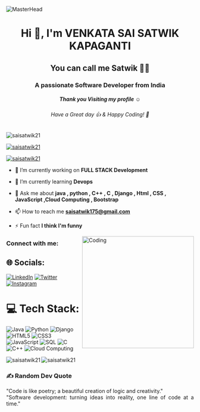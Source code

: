 ![MasterHead](https://media.giphy.com/media/ZVik7pBtu9dNS/giphy.gif)
<h1 align="center">Hi 👋, I'm VENKATA SAI SATWIK KAPAGANTI</h1>
<h2 align="center"> You can call me Satwik 👨‍💻</h2>
<h3 align="center">A passionate Software Developer from India</h3>
<h5 align="center">Thank you Visiting my profile ☺</h5>
<h6 align="center">Have a Great day 👍 & Happy Coding! 🙂</h6>
<p align="left"> <img src="https://komarev.com/ghpvc/?username=saisatwik21&label=Profile%20views&color=0e75b6&style=flat" alt="saisatwik21" /> </p>
<p align="left"> <a href="https://github.com/ryo-ma/github-profile-trophy"><img src="https://github-profile-trophy.vercel.app/?username=saisatwik21" alt="saisatwik21" /></a> </p>
<p align="left"> <a href="https://twitter.com/satwik1221?s=09" target="blank"><img src="https://img.shields.io/twitter/follow/satwik1221?s=twitter&style=for-the-badge" alt="saisatwik21" /></a> </p>


- 🔭 I’m currently working on **FULL STACK Development**

- 🌱 I’m currently learning **Devops**

- 💬 Ask me about **java , python , C++ , C , Django , Html , CSS , JavaScript ,Cloud Computing , Bootstrap**

- 📫 How to reach me **saisatwik175@gmail.com**

- ⚡ Fun fact **I think I'm funny**

<img align="right" alt="Coding" width="300" src="https://cdn.dribbble.com/users/1162077/screenshots/3848914/programmer.gif">

<h3 align="left">Connect with me:</h3>

## 🌐 Socials:
[![LinkedIn](https://img.shields.io/badge/LinkedIn-%230077B5.svg?logo=linkedin&logoColor=white)](https://linkedin.com/in/saisatwik)
 [![Twitter](https://img.shields.io/badge/Twitter-%231DA1F2.svg?logo=Twitter&logoColor=white)](https://twitter.com/satwik1221?s) 
 [![Instagram](https://img.shields.io/badge/Instagram-%23E4405F.svg?logo=Instagram&logoColor=white
 )](https://www.instagram.com/saisatwik12/?hl=en) 


 # 💻 Tech Stack:
 ![Java](https://img.shields.io/badge/Java-%23ED8B00.svg?style=for-the-badge&logo=java&logoColor=white)
![Python](https://img.shields.io/badge/Python-3670A0?style=for-the-badge&logo=python&logoColor=ffdd54)
![Django](https://img.shields.io/badge/Django-%23092E20.svg?style=for-the-badge&logo=django&logoColor=white)
![HTML5](https://img.shields.io/badge/HTML5-%23E34F26.svg?style=for-the-badge&logo=html5&logoColor=white)
![CSS3](https://img.shields.io/badge/CSS3-%231572B6.svg?style=for-the-badge&logo=css3&logoColor=white)
![JavaScript](https://img.shields.io/badge/JavaScript-%23323330.svg?style=for-the-badge&logo=javascript&logoColor=%23F7DF1E)
![SQL](https://img.shields.io/badge/SQL-%2300f.svg?style=for-the-badge&logo=postgresql&logoColor=white)
![C](https://img.shields.io/badge/C-%2300599C.svg?style=for-the-badge&logo=c&logoColor=white)
![C++](https://img.shields.io/badge/C++-%2300599C.svg?style=for-the-badge&logo=c%2B%2B&logoColor=white)
![Cloud Computing](https://img.shields.io/badge/Cloud%20Computing-%234285F4.svg?style=for-the-badge&logo=google-cloud&logoColor=white)



<p><img align="left" src="https://github-readme-stats.vercel.app/api/top-langs?username=saisatwik21&show_icons=true&locale=en&layout=compact&theme=tokyonight" alt="saisatwik21" /></p>


<p><img align="center" src="https://github-readme-streak-stats.herokuapp.com/?user=saisatwik21&&theme=tokyonight" alt="saisatwik21" /></p>

### ✍️ Random Dev Quote
<p align="justify">"Code is like poetry; a beautiful creation of logic and creativity." 
    <br>
    "Software development: turning ideas into reality, one line of code at a time."</p>

